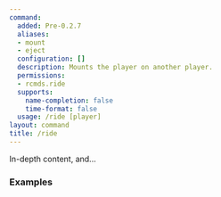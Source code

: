 ```yaml
---
command:
  added: Pre-0.2.7
  aliases:
  - mount
  - eject
  configuration: []
  description: Mounts the player on another player.
  permissions:
  - rcmds.ride
  supports:
    name-completion: false
    time-format: false
  usage: /ride [player]
layout: command
title: /ride
---
```


In-depth content, and...

### Examples



